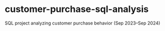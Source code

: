 # customer-purchase-sql-analysis
SQL project analyzing customer purchase behavior (Sep 2023–Sep 2024)
